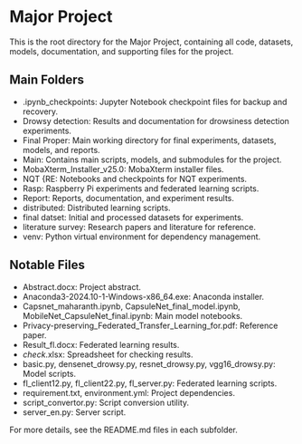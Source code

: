# Major Project

This is the root directory for the Major Project, containing all code, datasets, models, documentation, and supporting files for the project.

## Main Folders
- .ipynb_checkpoints: Jupyter Notebook checkpoint files for backup and recovery.
- Drowsy detection: Results and documentation for drowsiness detection experiments.
- Final Proper: Main working directory for final experiments, datasets, models, and reports.
- Main: Contains main scripts, models, and submodules for the project.
- MobaXterm_Installer_v25.0: MobaXterm installer files.
- NQT {RE: Notebooks and checkpoints for NQT experiments.
- Rasp: Raspberry Pi experiments and federated learning scripts.
- Report: Reports, documentation, and experiment results.
- distributed: Distributed learning scripts.
- final datset: Initial and processed datasets for experiments.
- literature survey: Research papers and literature for reference.
- venv: Python virtual environment for dependency management.

## Notable Files
- Abstract.docx: Project abstract.
- Anaconda3-2024.10-1-Windows-x86_64.exe: Anaconda installer.
- Capsnet_maharanth.ipynb, CapsuleNet_final_model.ipynb, MobileNet_CapsuleNet_final.ipynb: Main model notebooks.
- Privacy-preserving_Federated_Transfer_Learning_for.pdf: Reference paper.
- Result_fl.docx: Federated learning results.
- _check_.xlsx: Spreadsheet for checking results.
- basic.py, densenet_drowsy.py, resnet_drowsy.py, vgg16_drowsy.py: Model scripts.
- fl_client12.py, fl_client22.py, fl_server.py: Federated learning scripts.
- requirement.txt, environment.yml: Project dependencies.
- script_convertor.py: Script conversion utility.
- server_en.py: Server script.

For more details, see the README.md files in each subfolder.
